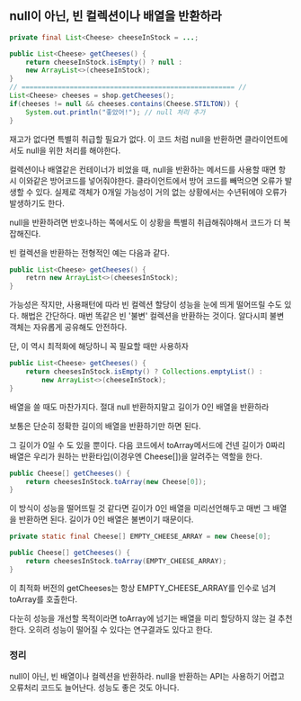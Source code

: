 ## null이 아닌, 빈 컬렉션이나 배열을 반환하라

```java
private final List<Cheese> cheeseInStock = ...;

public List<Cheese> getCheeses() {
    return cheeseInStock.isEmpty() ? null :
    new ArrayList<>(cheeseInStock);
}
// ===================================================== //
List<Cheese> cheeses = shop.getCheeses();
if(cheeses != null && cheeses.contains(Cheese.STILTON)) {
    System.out.println("좋았어!"); // null 처리 추가
}
```

재고가 없다면 특별히 취급할 필요가 없다. 이 코드 처럼 null을 반환하면
클라이언트에서도 null을 위한 처리를 해야한다.

컬렉션이나 배열같은 컨테이너가 비었을 때, null을 반환하는 메서드를 사용할 때면 항시 이와같은 방어코드를 넣어줘야한다. 클라이언트에서 방어 코드를 빼먹으면 오류가 발생할 수 있다. 실제로 객체가 0개일 가능성이 거의 없는 상황에서는 수년뒤에야 오류가 발생하기도 한다.

null을 반환하려면 반호나하는 쪽에서도 이 상황을 특별히 취급해줘야해서 코드가 더 복잡해진다.

빈 컬렉션을 반환하는 전형적인 예는 다음과 같다.
```java
public List<Cheese> getCheeses() {
    retrn new ArrayList<>(cheesesInStock);
}
```

가능성은 작지만, 사용패턴에 따라 빈 컬렉션 할당이 성능을 눈에 띄게 떨어뜨릴 수도 있다. 해법은 간단하다. 매번 똑같은 빈 '불변' 컬렉션을 반환하는 것이다. 알다시피 불변 객체는 자유롭게 공유해도 안전하다.

단, 이 역시 최적화에 해당하니 꼭 필요할 때만 사용하자

```java
public List<Cheese> getCheeses() {
    return cheesesInStock.isEmpty() ? Collections.emptyList() :
        new ArrayList<>(cheeseInStock);
}
```

배열을 쓸 때도 마찬가지다. 절대 null 반환하지말고 길이가 0인 배열을 반환하라

보통은 단순히 정확한 길이의 배열을 반환하기만 하면 된다.

그 길이가 0일 수 도 있을 뿐이다. 다음 코드에서 toArray메서드에 건넨 길이가 0짜리 배열은 우리가 원하는 반환타입(이경우엔 Cheese[])을 알려주는 역할을 한다.

```java
public Cheese[] getCheeses() {
    return cheesesInStock.toArray(new Cheese[0]);
}
```

이 방식이 성능을 떨어뜨릴 것 같다면 길이가 0인 배열을 미리선언해두고 매번 그 배열을 반환하면 된다. 길이가 0인 배열은 불변이기 때문이다.

```java
private static final Cheese[] EMPTY_CHEESE_ARRAY = new Cheese[0];

public Cheese[] getCheeses() {
    return cheesesInStock.toArray(EMPTY_CHEESE_ARRAY);
}
```

이 최적화 버전의 getCheeses는 항상 EMPTY_CHEESE_ARRAY를 인수로 넘겨 toArray를 호출한다. 

다눈히 성능을 개선할 목적이라면 toArray에 넘기는 배열을 미리 할당하지 않는 걸 추천한다. 오히려 성능이 떨어질 수 있다는 연구결과도 있다고 한다.

### 정리

null이 아닌, 빈 배열이나 컬렉션을 반환하라. null을 반환하는 API는 사용하기 어렵고 오류처리 코드도 늘어난다. 성능도 좋은 것도 아니다.